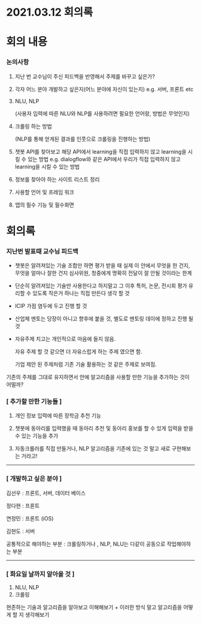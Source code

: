 # 2021.03.12 회의록



# 회의 내용

### 논의사항

1. 지난 번 교수님이 주신 피드백을 반영해서 주제를 바꾸고 싶은가?

2. 각자 어느 분야 개발하고 싶은지(어느 분야에 자신이 있는지)
   e.g. 서버, 프론트 etc

3. NLU, NLP

   (사용자 입력에 따른 NLU와 NLP를 사용하려면 필요한 언어랑, 방법은 무엇인지)

4. 크롤링 하는 방법

   (NLP를 통해 얻게된 결과를 인풋으로 크롤링을 진행하는 방법)

5. 챗봇 API를 찾아보고 해당 API에서 learning을 직접 입력하지 않고 learning을 시킬 수 있는 방법
  e.g. dialogflow와 같은 API에서 우리가 직접 입력하지 않고 learning을 시킬 수 있는 방법

6. 정보를 찾아야 하는 사이트 리스트 정리

7. 사용할 언어 및 프레임 워크

8. 앱의 필수 기능 및 필수화면 



# 회의록

### 지난번 발표때 교수님 피드백 

- 챗봇은 알려져있는 기술 조합만 하면 평가 받을 때 실제 이 안에서 무엇을 한 건지, 무엇을 얼마나 잘한 건지 심사위원, 청중에게 명확히 전달이 잘 안될 것이라는 한계 

- 단순히 알려져있는 기술만 사용한다고 하지말고 그 이후 특허, 논문, 전시회 평가 유리할 수 있도록 작은거 하나는 직접 만든다 생각 할 것 

- ICIP 가점 염두에 두고 진행 할 것 

- 산업체 멘토는 당장이 아니고 향후에 붙을 것, 별도로 멘토링 데이에 정하고 진행 될 것 

- 자유주제 치고는 개인적으로 마음에 들지 않음. 

  자유 주제 할 것 같으면 더 자유스럽게 하는 주제 였으면 함. 

  기업 제안 된 주제처럼 기존 기술 활용하는 것 같은 주제로 보여짐.



기존의 주제를 그대로 유지하면서 안에 알고리즘을 사용할 만한 기능을 추가하는 것이 어떨까?

### [ 추가할 만한 기능들 ]

1. 개인 정보 입력에 따른 장학금 추천 기능

2. 챗봇에 동아리를 입력했을 때 동아리 추천 및 동아리 홍보를 할 수 있게 입력을 받을 수 있는 기능을 추가
3. 자동크롤러를 직접 만들거나, NLP 알고리즘을 기존에 있는 것 말고 새로 구현해보는 거라고! 

---

### [ 개발하고 싶은 분야 ]

김선우 : 프론트, 서버, 데이터 베이스

정다현 : 프론트

연정민 : 프론트 (iOS) 

김현도 : 서버

공통적으로 해야하는 부분 : 크롤링하거나 , NLP, NLU는 다같이 공동으로 작업해야하는 부분

---

### [ 화요일 날까지 알아올 것 ]

1. NLU, NLP
2. 크롤링

현존하는 기술과 알고리즘을 알아보고 이해해보기 + 이러한 방식 말고 알고리즘을 어떻게 할 지 생각해보기


